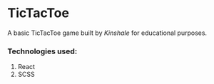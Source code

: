 # TicTacToe

A basic TicTacToe game built by _Kinshale_ for educational purposes.

### Technologies used:

1. React
2. SCSS
